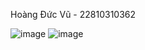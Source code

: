 Hoàng Đức Vũ - 22810310362



![image](https://github.com/user-attachments/assets/9903cb31-8ea7-4c76-9be4-bb930df3a0cb)
![image](https://github.com/user-attachments/assets/d09e97e2-fcd4-4b3e-b1c7-aa06f29e9072)

